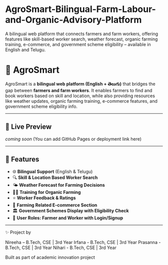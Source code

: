 # AgroSmart-Bilingual-Farm-Labour-and-Organic-Advisory-Platform
A bilingual web platform that connects farmers and farm workers, offering features like skill-based worker search, weather forecast, organic farming training, e-commerce, and government scheme eligibility – available in English and Telugu.
# 🌾 AgroSmart

AgroSmart is a **bilingual web platform (English + తెలుగు)** that bridges the gap between **farmers and farm workers**. It enables farmers to find and book workers based on skill and location, while also providing resources like weather updates, organic farming training, e-commerce features, and government scheme eligibility info.

---

## 🔗 Live Preview
_coming soon_ (You can add GitHub Pages or deployment link here)

---

## 📌 Features

- 🌐 **Bilingual Support** (English & Telugu)
- 🔍 **Skill & Location Based Worker Search**
- 🌤️ **Weather Forecast for Farming Decisions**
- 🧑‍🏫 **Training for Organic Farming**
- ⭐ **Worker Feedback & Ratings**
- 🛒 **Farming Related E-commerce Section**
- 🏛️ **Government Schemes Display with Eligibility Check**
- 🔐 **User Roles: Farmer and Worker with Login/Signup**

---

✨ Project by

Nireeha – B.Tech, CSE | 3rd Year
Irfana - B.Tech, CSE | 3rd Year
Prasanna - B.Tech, CSE | 3rd Year
Nihari - B.Tech, CSE | 3rd Year

Built as part of academic innovation project

